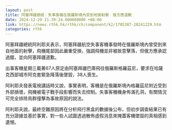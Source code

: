 ```yaml
---
layout: post
title: 阿塞拜疆總統：失事客機在俄羅斯境內受到地面射擊　俄方應道歉
date: 2024-12-29 21:39:24.000000000 +08:00
link: https://news.rthk.hk/rthk/ch/component/k2/1785387-20241229.htm
categories: rthk
---
```


阿塞拜疆總統阿利耶夫表示，阿塞拜疆航空失事客機事發時在俄羅斯境內曾受到來自地面的射擊，飛機尾部因此嚴重受損，強調飛機並非被故意擊落，但俄方應承認過錯，並向阿塞拜疆道歉。

出事客機星期三載著67人原定由阿塞拜疆巴庫飛往俄羅斯格羅茲尼，要求在哈薩克西部城市阿克套緊急降落後墜毀，38人喪生。

阿利耶夫發表電視講話時又說，事實表明，客機是在俄羅斯境內格羅茲尼附近受到外部損壞，飛機被電子戰手段影響而失去控制。失事客機機身佈滿孔洞，有關情況可完全排除鳥群撞擊為事故原因的說法。

阿利耶夫說，最終空難原因將在分析飛行黑盒的數據後公布，但初步調查結果已有充分證據並基於事實，對一些人試圖透過散佈虛假消息來掩蓋客機墜毀的真相感到遺憾。

